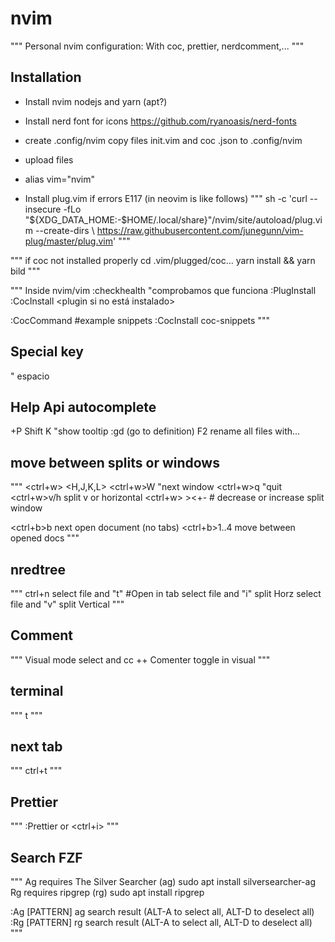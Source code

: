 # nvim
"""
Personal nvim configuration:
With coc, prettier, nerdcomment,...
"""

## Installation

- Install nvim nodejs and yarn (apt?)
- Install nerd font for icons https://github.com/ryanoasis/nerd-fonts
- create .config/nvim
copy files init.vim and coc .json to .config/nvim
- upload files
- alias vim="nvim"

- Install plug.vim if errors E117 (in neovim is like follows)
"""
 sh -c 'curl --insecure -fLo "${XDG_DATA_HOME:-$HOME/.local/share}"/nvim/site/autoload/plug.vim --create-dirs \                                                                https://raw.githubusercontent.com/junegunn/vim-plug/master/plug.vim'
 """
 
"""
if coc not installed properly
cd .vim/plugged/coc...
yarn install && yarn bild
"""

"""
Inside nvim/vim
:checkhealth "comprobamos que funciona
:PlugInstall 
:CocInstall <plugin si no está instalado>

:CocCommand #example snippets
:CocInstall coc-snippets
"""

## Special key
"<space> espacio
 
## Help Api autocomplete
<ctrl>+P
Shift K "show tooltip
:gd (go to definition)
F2 rename all files with...

## move between splits or windows
"""
 <ctrl+w> <H,J,K,L>
<ctrl+w>W "next window
<ctrl+w>q  "quit
<ctrl+w>v/h split v or horizontal
<ctrl+w> <number optional> ><+-  # decrease or increase split window

<ctrl+b>b next open document (no tabs)
<ctrl+b>1..4 move between opened docs
"""
 
## nredtree
 """
ctrl+n
select file and "t" #Open in tab 
select file and "i" split Horz
select file and "v" split Vertical
"""
 
## Comment
 """
Visual mode select and <space>cc
++ Comenter toggle in visual
"""
## terminal
 """
<space>t
"""
 
## next tab
 """
ctrl+t
"""
## Prettier
 """
:Prettier or <ctrl+i>
"""
 
## Search FZF
 """
Ag requires The Silver Searcher (ag) sudo apt install silversearcher-ag
Rg requires ripgrep (rg) sudo apt install ripgrep

:Ag [PATTERN]	ag search result (ALT-A to select all, ALT-D to deselect all)
:Rg [PATTERN]	rg search result (ALT-A to select all, ALT-D to deselect all)
"""

